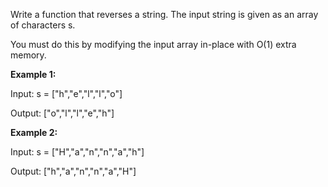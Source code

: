Write a function that reverses a string. The input string is given as an array of characters s.

You must do this by modifying the input array in-place with O(1) extra memory.

 

__Example 1:__

Input: s = ["h","e","l","l","o"]

Output: ["o","l","l","e","h"]


__Example 2:__

Input: s = ["H","a","n","n","a","h"]

Output: ["h","a","n","n","a","H"]
